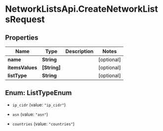 # NetworkListsApi.CreateNetworkListsRequest

## Properties

Name | Type | Description | Notes
------------ | ------------- | ------------- | -------------
**name** | **String** |  | [optional] 
**itemsValues** | **[String]** |  | [optional] 
**listType** | **String** |  | [optional] 



## Enum: ListTypeEnum


* `ip_cidr` (value: `"ip_cidr"`)

* `asn` (value: `"asn"`)

* `countries` (value: `"countries"`)




